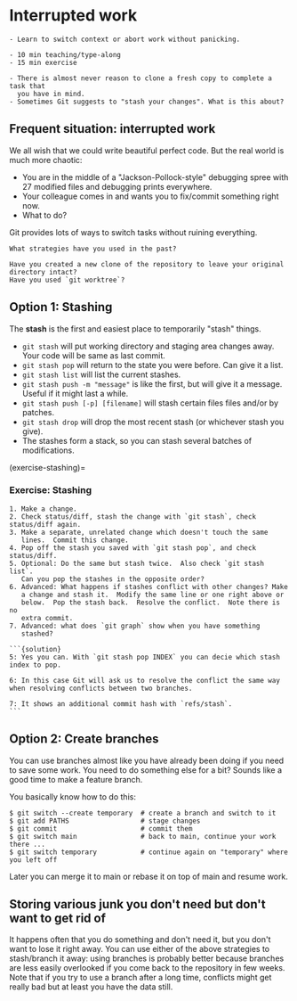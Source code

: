 # Interrupted work

```{objectives}
- Learn to switch context or abort work without panicking.
```

```{instructor-note}
- 10 min teaching/type-along
- 15 min exercise
```

```{keypoints}
- There is almost never reason to clone a fresh copy to complete a task that
  you have in mind.
- Sometimes Git suggests to "stash your changes". What is this about?
```


## Frequent situation: interrupted work

We all wish that we could write beautiful perfect code. But the real world is
much more chaotic:

- You are in the middle of a "Jackson-Pollock-style" debugging spree with 27 modified files
  and debugging prints everywhere.
- Your colleague comes in and wants you to fix/commit something right now.
- What to do?

Git provides lots of ways to switch tasks without ruining everything.

```{discussion} Ways to switch context
What strategies have you used in the past?

Have you created a new clone of the repository to leave your original directory intact?
Have you used `git worktree`?

```



## Option 1: Stashing

The **stash** is the first and easiest place to temporarily "stash"
things.

- `git stash` will put working directory and staging area changes
  away.  Your code will be same as last commit.
- `git stash pop` will return to the state you were before. Can give it a list.
- `git stash list` will list the current stashes.
- `git stash push -m "message"` is like the first, but will give it a message.
  Useful if it might last a while.
- `git stash push [-p] [filename]` will stash certain files files
  and/or by patches.
- `git stash drop` will drop the most recent stash (or whichever stash
  you give).
- The stashes form a stack, so you can stash several batches of modifications.


(exercise-stashing)=

### Exercise: Stashing

````{exercise} Interrupted-1: Stash some uncommitted work
1. Make a change.
2. Check status/diff, stash the change with `git stash`, check status/diff again.
3. Make a separate, unrelated change which doesn't touch the same
   lines.  Commit this change.
4. Pop off the stash you saved with `git stash pop`, and check status/diff.
5. Optional: Do the same but stash twice.  Also check `git stash list`.
   Can you pop the stashes in the opposite order?
6. Advanced: What happens if stashes conflict with other changes? Make
   a change and stash it.  Modify the same line or one right above or
   below.  Pop the stash back.  Resolve the conflict.  Note there is no
   extra commit.
7. Advanced: what does `git graph` show when you have something
   stashed?

```{solution}
5: Yes you can. With `git stash pop INDEX` you can decie which stash
index to pop.

6: In this case Git will ask us to resolve the conflict the same way
when resolving conflicts between two branches.

7: It shows an additional commit hash with `refs/stash`.
```
````


## Option 2: Create branches

You can use branches almost like you have already been doing if you
need to save some work.  You need to do something else for a bit?
Sounds like a good time to make a feature branch.

You basically know how to do this:

```console
$ git switch --create temporary  # create a branch and switch to it
$ git add PATHS                  # stage changes
$ git commit                     # commit them
$ git switch main                # back to main, continue your work there ...
$ git switch temporary           # continue again on "temporary" where you left off
```

Later you can merge it to main or rebase it on top of main and resume work.

## Storing various junk you don't need but don't want to get rid of

It happens often that you do something and don't need it, but you don't want to
lose it right away.  You can use either of the above strategies to stash/branch
it away: using branches is probably better because branches are less easily
overlooked if you come back to the repository in few weeks.  Note that if you
try to use a branch after a long time, conflicts might get really bad but at
least you have the data still.
